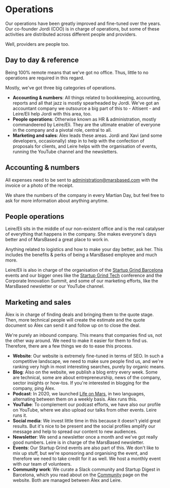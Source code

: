 # Operations

Our operations have been greatly improved and fine-tuned over the years. Our co-founder Jordi (COO) is in charge of operations, but some of these activities are distributed across different people and providers.

Well, providers are people too.

## Day to day & reference

Being 100% remote means that we've got no office. Thus, little to no operations are required in this regard.

Mostly, we've got three big categories of operations.

* __Accounting & numbers__: All things related to bookkeeping, accounting, reports and all that jazz is mostly spearheaded by Jordi. We've got an accountant company we outsource a big part of this to - Altisent - and Leire/Eli help Jordi with this area, too.
* __People operations__: Otherwise known as HR & administration, mostly commandeered by Leire/Eli. They are the ultimate enabler of everyone in the company and a pivotal role, central to all.
* __Marketing and sales__: Àlex leads these areas. Jordi and Xavi (and some developers, occasionally) step in to help with the confection of proposals for clients, and Leire helps with the organisation of events, running the YouTube channel and the newsletters.

## Accounting & numbers

All expenses need to be sent to administration@marsbased.com with the invoice or a photo of the receipt.

We share the numbers of the company in every Martian Day, but feel free to ask for more information about anything anytime.

## People operations

Leire/Eli sits in the middle of our non-existent office and is the real catalyser of everything that happens in the company. She makes everyone's days better and of MarsBased a great place to work in.

Anything related to logistics and how to make your day better, ask her. This includes the benefits & perks of being a MarsBased employee and much more.

Leire/Eli is also in charge of the organisation of the [Startup Grind Barcelona](http://www.startupgrind.com/barcelona) events and our bigger ones like the [Startup Grind Tech](https://startupgrind.cat) conference and the Corporate Innovation Summit, and some of our marketing efforts, like the MarsBased newsletter or our YouTube channel.

## Marketing and sales

Àlex is in charge of finding deals and bringing them to the quote stage. Then, more technical people will create the estimate and the quote document so Àlex can send it and follow up on to close the deal.

We're purely an inbound company. This means that companies find us, not the other way around. We need to make it easier for them to find us. Therefore, there are a few things we do to ease this process.

* __Website__: Our website is extremely fine-tuned in terms of SEO. In such a competitive landscape, we need to make sure people find us, and we're ranking very high in most interesting searches, purely by organic means.
* __Blog__: Also on the website, we publish a blog entry every week. Some are technical, some are about entrepreneurship, news of the company, sector insights or how-tos. If you're interested in blogging for the company, ping Àlex.
* __Podcast__: In 2020, we launched <a href="https://podcast.marsbased.com/" title="Life on Mars - the MarsBased podcast" target="_blank">Life on Mars</a>, in two languages, alternating between them on a weekly basis. Àlex runs this.
* __YouTube__: To complement our podcast efforts, we have also our profile on YouTube, where we also upload our talks from other events. Leire runs it.
* __Social media__: We invest little time in this because it doesn't yield great results. But it's nice to be present and the social profiles amplify our message and help to spread our content to new audiences.
* __Newsletter__: We send a newsletter once a month and we've got really good numbers. Leire is in charge of the MarsBased newsletter.
* __Events__: Our Startup Grind events are also part of this. We don't like to mix up stuff, but we're sponsoring and organising the event, and therefore we need to take credit for it as well. We host a monthly event with our team of volunteers.
* __Community work__: We curate a Slack community and Startup Digest in Barcelona, which you read about on the <a href="https://marsbased.com/community" title="MarsBased - community" target="_blank">Community</a> page on the website. Both are managed between Àlex and Leire.



